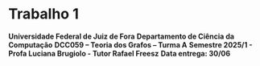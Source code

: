 # Trabalho 1
**Universidade Federal de Juiz de Fora**
**Departamento de Ciência da Computação**
**DCC059 – Teoria dos Grafos – Turma A**
**Semestre 2025/1 - Profa Luciana Brugiolo - Tutor Rafael Freesz**
**Data entrega: 30/06**

